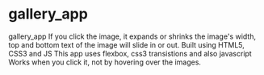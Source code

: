 # gallery_app
gallery_app
If you click the image, it expands or shrinks the image's width, top and bottom text of the image will slide in or out.
Built using HTML5, CSS3 and JS
This app uses flexbox, css3 transistions and also javascript
Works when you click it, not by hovering over the images.
